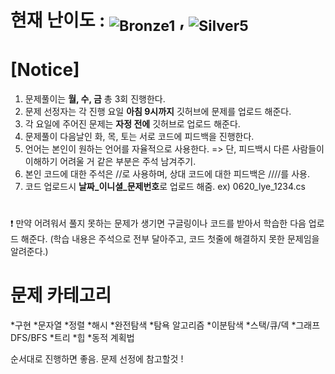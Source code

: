 <!-- tier 리스트 S -->
[Unrated]: https://user-images.githubusercontent.com/33937365/126247607-85783912-c11a-4d50-ac36-8cc7dcb75cd2.png
[Bronze5]: https://user-images.githubusercontent.com/33937365/126247611-e362d727-17a4-4737-a232-5827e185ab7c.png
[Bronze4]: https://user-images.githubusercontent.com/33937365/126247612-89cbc675-e1d4-43a2-950b-1cb014dca697.png
[Bronze3]: https://user-images.githubusercontent.com/33937365/126247613-b8408610-7bc4-40f8-804f-a30a45ddbb68.png
[Bronze2]: https://user-images.githubusercontent.com/33937365/126247614-d85dc6ff-a520-4c00-82bd-eb593b156bd8.png
[Bronze1]: https://img.shields.io/badge/-Bronze1-orange
[Silver5]: https://img.shields.io/badge/-Silver5-lightgrey
[Silver4]: https://user-images.githubusercontent.com/33937365/126247620-ba2d1b96-b0aa-4b88-80c5-71569c69bbc3.png
[Silver3]: https://user-images.githubusercontent.com/33937365/126247621-1b55b7f4-3a79-4348-8a63-f00c1813853e.png
[Silver2]: https://user-images.githubusercontent.com/33937365/126247622-a83b30a9-6618-4593-b775-6f6730afd3f6.png
[Silver1]: https://user-images.githubusercontent.com/33937365/126247625-8d82f8ab-6f95-4ef8-a243-be31f548596e.png
[Gold5]: https://user-images.githubusercontent.com/33937365/126247627-2979d4d5-915a-4c4e-adb7-c171f9bafe28.png
[Gold4]: https://user-images.githubusercontent.com/33937365/126247629-b24e1e24-4579-450f-bc3c-f166361091dd.png
[Gold3]: https://user-images.githubusercontent.com/33937365/126247630-80fb15af-debc-451d-a937-6c9c6bfa693b.png
[Gold2]: https://user-images.githubusercontent.com/33937365/126247633-7112f6a6-57da-4d1d-953f-5414ba8ffc3d.png
[Gold1]: https://user-images.githubusercontent.com/33937365/126247635-42bd3af9-e129-4379-b44a-22d75de3def6.png
[Platinum5]: https://user-images.githubusercontent.com/33937365/126247636-763e3bc4-43a9-4724-8ce1-c2288aecb636.png
[Platinum4]: https://user-images.githubusercontent.com/33937365/126247637-af30d243-2771-4966-b0bb-0901b9fd4989.png
[Platinum3]: https://user-images.githubusercontent.com/33937365/126247640-cfd654db-86d8-42a9-8d1b-0f3494758330.png
[Platinum2]: https://user-images.githubusercontent.com/33937365/126247641-3e60e9a6-5116-4005-a87d-bfb59969c87a.png
[Platinum1]: https://user-images.githubusercontent.com/33937365/126247643-23bba5ac-52c4-442a-a88a-2eb8998f6446.png
[Diamond5]: https://user-images.githubusercontent.com/33937365/126247645-870445bf-25d9-45ce-9c07-a25949ffad21.png
[Diamond4]: https://user-images.githubusercontent.com/33937365/126247646-b2d7e328-c205-448d-a5bf-c6294c07edaa.png
[Diamond3]: https://user-images.githubusercontent.com/33937365/126247647-db568f94-882f-410c-bd1b-63d49c87623c.png
[Diamond2]: https://user-images.githubusercontent.com/33937365/126247648-52f92f07-0fb9-4b1d-a344-6e9b81d81044.png
[Diamond1]: https://user-images.githubusercontent.com/33937365/126247649-4d068f63-f5e1-40df-910e-dceeb2b7de99.png
[Ruby5]: https://user-images.githubusercontent.com/33937365/126247652-94013ea7-9a96-4068-b922-01535c85801d.png
[Ruby4]: https://user-images.githubusercontent.com/33937365/126247655-a10f7077-6341-416e-938c-b500b7022aca.png
[Ruby3]: https://user-images.githubusercontent.com/33937365/126247656-d0e16a36-5080-4585-a465-4e4f5302beef.png
[Ruby2]: https://user-images.githubusercontent.com/33937365/126247659-1d249660-02a2-4a95-966f-074f99df70fe.png
[Ruby1]: https://user-images.githubusercontent.com/33937365/126247660-8e0d236d-eaef-42b3-8983-28f9e6c94ff9.png
<!-- tier 리스트 E -->

# 현재 난이도 : <sub>![Bronze1]</sub> , <sub>![Silver5]</sub>

# [Notice]
 1. 문제풀이는 **월, 수, 금** 총 3회 진행한다.
 2. 문제 선정자는 각 진행 요일 **아침 9시까지** 깃허브에 문제를 업로드 해준다.
 3. 각 요일에 주어진 문제는 **자정 전에** 깃허브로 업로드 해준다.
 4. 문제풀이 다음날인 화, 목, 토는 서로 코드에 피드백을 진행한다.
 5. 언어는 본인이 원하는 언어를 자율적으로 사용한다. => 단, 피드백시 다른 사람들이 이해하기 어려울 거 같은 부분은 주석 남겨주기.
 6. 본인 코드에 대한 주석은 //로 사용하며, 상대 코드에 대한 피드백은 ////를 사용.
 7. 코드 업로드시 **날짜_이니셜_문제번호**로 업로드 해줌. ex) 0620_lye_1234.cs
#
❗ 만약 어려워서 풀지 못하는 문제가 생기면 구글링이나 코드를 받아서 학습한 다음 업로드 해준다. (학습 내용은 주석으로 전부 달아주고, 코드 첫줄에 해결하지 못한 문제임을 알려준다.)
#
# 문제 카테고리
*구현
*문자열
*정렬
*해시
*완전탐색
*탐욕 알고리즘
*이분탐색
*스택/큐/덱
*그래프 DFS/BFS
*트리
*힙
*동적 계획법

순서대로 진행하면 좋음. 문제 선정에 참고할것 !
